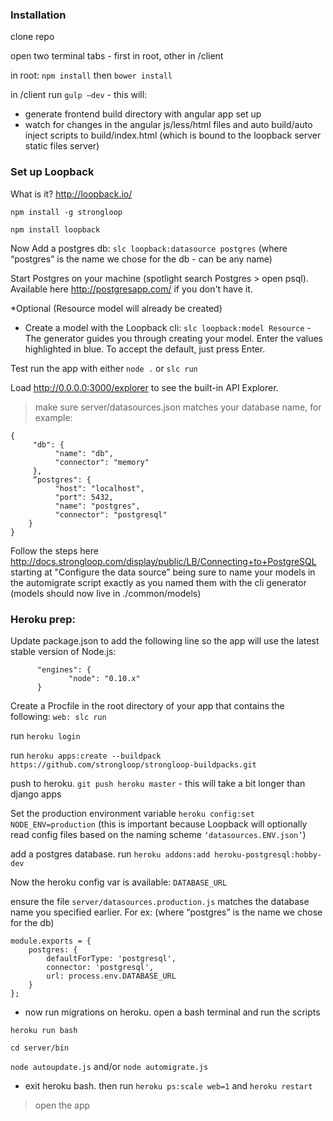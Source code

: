 ### Installation
clone repo

open two terminal tabs - first in root, other in /client

in root: `npm install` then `bower install`

in /client run `gulp —dev` - this will:

- generate frontend build directory with angular app set up
- watch for changes in the angular js/less/html files and auto build/auto inject scripts to build/index.html (which is bound to the loopback server static files server)

### Set up Loopback
What is it? http://loopback.io/

`npm install -g strongloop`

`npm install loopback`

Now Add a postgres db:  `slc loopback:datasource postgres` (where “postgres” is the name we chose for the db - can be any name)

Start Postgres on your machine (spotlight search Postgres > open psql). Available here http://postgresapp.com/ if you don't have it.

*Optional (Resource model will already be created)
- Create a model with the Loopback cli:  `slc loopback:model Resource` - The generator guides you through creating your model. Enter the values highlighted in blue. To accept the default, just press Enter.

Test run the app with either `node .` or `slc run`

Load http://0.0.0.0:3000/explorer to see the built-in API Explorer.

> make sure server/datasources.json matches your database name, for example:

```
{
     "db": {
          "name": "db",
          "connector": "memory"
     },
     “postgres": {
          "host": "localhost",
          "port": 5432,
          "name": "postgres",
          "connector": "postgresql"
    }
}
```
Follow the steps here http://docs.strongloop.com/display/public/LB/Connecting+to+PostgreSQL starting at "Configure the data source” being sure to name your models in the automigrate script exactly as you named them with the cli generator (models should now live in ./common/models)


### Heroku prep:

Update package.json to add the following line so the app will use the latest stable version of Node.js:

 ```
       "engines": {
              "node": "0.10.x"
       }
 ```

Create a Procfile in the root directory of your app that contains the following: `web: slc run`

run `heroku login`

run `heroku apps:create --buildpack https://github.com/strongloop/strongloop-buildpacks.git`

push to heroku. `git push heroku master` - this will take a bit longer than django apps

Set the production environment variable `heroku config:set NODE_ENV=production` (this is important because Loopback will optionally read config files based on the naming scheme `‘datasources.ENV.json’`)

add a postgres database. run `heroku addons:add heroku-postgresql:hobby-dev`

Now the heroku config var is available: `DATABASE_URL`

ensure the file `server/datasources.production.js` matches the database name you specified earlier. For ex: (where “postgres” is the name we chose for the db)

```
module.exports = {
    postgres: {
        defaultForType: 'postgresql',
        connector: 'postgresql',
        url: process.env.DATABASE_URL
    }
};
```
- now run migrations on heroku. open a bash terminal and run the scripts

`heroku run bash`

`cd server/bin`

`node autoupdate.js`  and/or `node automigrate.js`

- exit heroku bash. then run `heroku ps:scale web=1` and `heroku restart`
> open the app
